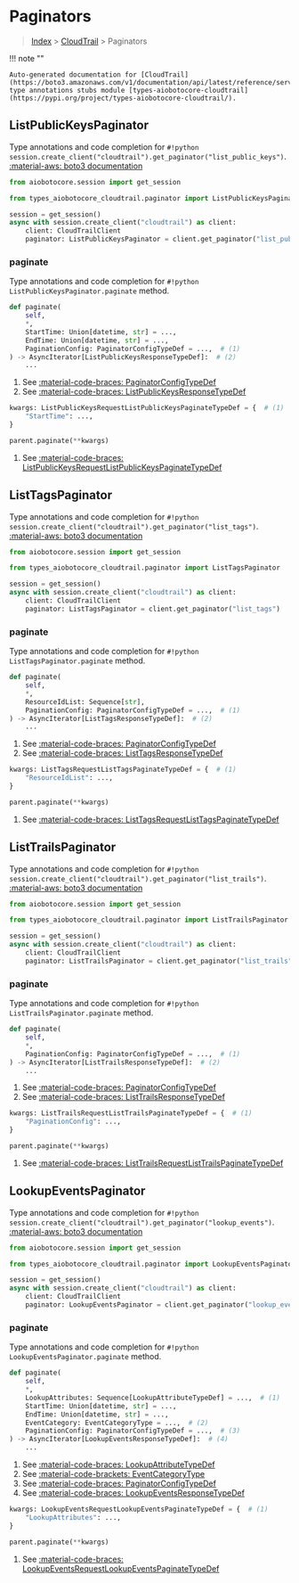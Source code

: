 # Paginators

> [Index](../README.md) > [CloudTrail](./README.md) > Paginators

!!! note ""

    Auto-generated documentation for [CloudTrail](https://boto3.amazonaws.com/v1/documentation/api/latest/reference/services/cloudtrail.html#CloudTrail)
    type annotations stubs module [types-aiobotocore-cloudtrail](https://pypi.org/project/types-aiobotocore-cloudtrail/).

## ListPublicKeysPaginator

Type annotations and code completion for `#!python session.create_client("cloudtrail").get_paginator("list_public_keys")`.
[:material-aws: boto3 documentation](https://boto3.amazonaws.com/v1/documentation/api/latest/reference/services/cloudtrail.html#CloudTrail.Paginator.ListPublicKeys)

```python title="Usage example"
from aiobotocore.session import get_session

from types_aiobotocore_cloudtrail.paginator import ListPublicKeysPaginator

session = get_session()
async with session.create_client("cloudtrail") as client:
    client: CloudTrailClient
    paginator: ListPublicKeysPaginator = client.get_paginator("list_public_keys")
```


### paginate

Type annotations and code completion for `#!python ListPublicKeysPaginator.paginate` method.

```python title="Method definition"
def paginate(
    self,
    *,
    StartTime: Union[datetime, str] = ...,
    EndTime: Union[datetime, str] = ...,
    PaginationConfig: PaginatorConfigTypeDef = ...,  # (1)
) -> AsyncIterator[ListPublicKeysResponseTypeDef]:  # (2)
    ...
```

1. See [:material-code-braces: PaginatorConfigTypeDef](./type_defs.md#paginatorconfigtypedef) 
2. See [:material-code-braces: ListPublicKeysResponseTypeDef](./type_defs.md#listpublickeysresponsetypedef) 


```python title="Usage example with kwargs"
kwargs: ListPublicKeysRequestListPublicKeysPaginateTypeDef = {  # (1)
    "StartTime": ...,
}

parent.paginate(**kwargs)
```

1. See [:material-code-braces: ListPublicKeysRequestListPublicKeysPaginateTypeDef](./type_defs.md#listpublickeysrequestlistpublickeyspaginatetypedef) 
## ListTagsPaginator

Type annotations and code completion for `#!python session.create_client("cloudtrail").get_paginator("list_tags")`.
[:material-aws: boto3 documentation](https://boto3.amazonaws.com/v1/documentation/api/latest/reference/services/cloudtrail.html#CloudTrail.Paginator.ListTags)

```python title="Usage example"
from aiobotocore.session import get_session

from types_aiobotocore_cloudtrail.paginator import ListTagsPaginator

session = get_session()
async with session.create_client("cloudtrail") as client:
    client: CloudTrailClient
    paginator: ListTagsPaginator = client.get_paginator("list_tags")
```


### paginate

Type annotations and code completion for `#!python ListTagsPaginator.paginate` method.

```python title="Method definition"
def paginate(
    self,
    *,
    ResourceIdList: Sequence[str],
    PaginationConfig: PaginatorConfigTypeDef = ...,  # (1)
) -> AsyncIterator[ListTagsResponseTypeDef]:  # (2)
    ...
```

1. See [:material-code-braces: PaginatorConfigTypeDef](./type_defs.md#paginatorconfigtypedef) 
2. See [:material-code-braces: ListTagsResponseTypeDef](./type_defs.md#listtagsresponsetypedef) 


```python title="Usage example with kwargs"
kwargs: ListTagsRequestListTagsPaginateTypeDef = {  # (1)
    "ResourceIdList": ...,
}

parent.paginate(**kwargs)
```

1. See [:material-code-braces: ListTagsRequestListTagsPaginateTypeDef](./type_defs.md#listtagsrequestlisttagspaginatetypedef) 
## ListTrailsPaginator

Type annotations and code completion for `#!python session.create_client("cloudtrail").get_paginator("list_trails")`.
[:material-aws: boto3 documentation](https://boto3.amazonaws.com/v1/documentation/api/latest/reference/services/cloudtrail.html#CloudTrail.Paginator.ListTrails)

```python title="Usage example"
from aiobotocore.session import get_session

from types_aiobotocore_cloudtrail.paginator import ListTrailsPaginator

session = get_session()
async with session.create_client("cloudtrail") as client:
    client: CloudTrailClient
    paginator: ListTrailsPaginator = client.get_paginator("list_trails")
```


### paginate

Type annotations and code completion for `#!python ListTrailsPaginator.paginate` method.

```python title="Method definition"
def paginate(
    self,
    *,
    PaginationConfig: PaginatorConfigTypeDef = ...,  # (1)
) -> AsyncIterator[ListTrailsResponseTypeDef]:  # (2)
    ...
```

1. See [:material-code-braces: PaginatorConfigTypeDef](./type_defs.md#paginatorconfigtypedef) 
2. See [:material-code-braces: ListTrailsResponseTypeDef](./type_defs.md#listtrailsresponsetypedef) 


```python title="Usage example with kwargs"
kwargs: ListTrailsRequestListTrailsPaginateTypeDef = {  # (1)
    "PaginationConfig": ...,
}

parent.paginate(**kwargs)
```

1. See [:material-code-braces: ListTrailsRequestListTrailsPaginateTypeDef](./type_defs.md#listtrailsrequestlisttrailspaginatetypedef) 
## LookupEventsPaginator

Type annotations and code completion for `#!python session.create_client("cloudtrail").get_paginator("lookup_events")`.
[:material-aws: boto3 documentation](https://boto3.amazonaws.com/v1/documentation/api/latest/reference/services/cloudtrail.html#CloudTrail.Paginator.LookupEvents)

```python title="Usage example"
from aiobotocore.session import get_session

from types_aiobotocore_cloudtrail.paginator import LookupEventsPaginator

session = get_session()
async with session.create_client("cloudtrail") as client:
    client: CloudTrailClient
    paginator: LookupEventsPaginator = client.get_paginator("lookup_events")
```


### paginate

Type annotations and code completion for `#!python LookupEventsPaginator.paginate` method.

```python title="Method definition"
def paginate(
    self,
    *,
    LookupAttributes: Sequence[LookupAttributeTypeDef] = ...,  # (1)
    StartTime: Union[datetime, str] = ...,
    EndTime: Union[datetime, str] = ...,
    EventCategory: EventCategoryType = ...,  # (2)
    PaginationConfig: PaginatorConfigTypeDef = ...,  # (3)
) -> AsyncIterator[LookupEventsResponseTypeDef]:  # (4)
    ...
```

1. See [:material-code-braces: LookupAttributeTypeDef](./type_defs.md#lookupattributetypedef) 
2. See [:material-code-brackets: EventCategoryType](./literals.md#eventcategorytype) 
3. See [:material-code-braces: PaginatorConfigTypeDef](./type_defs.md#paginatorconfigtypedef) 
4. See [:material-code-braces: LookupEventsResponseTypeDef](./type_defs.md#lookupeventsresponsetypedef) 


```python title="Usage example with kwargs"
kwargs: LookupEventsRequestLookupEventsPaginateTypeDef = {  # (1)
    "LookupAttributes": ...,
}

parent.paginate(**kwargs)
```

1. See [:material-code-braces: LookupEventsRequestLookupEventsPaginateTypeDef](./type_defs.md#lookupeventsrequestlookupeventspaginatetypedef) 
